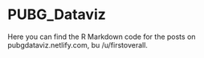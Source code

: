 # PUBG_Dataviz

Here you can find the R Markdown code for the posts on pubgdataviz.netlify.com, bu /u/firstoverall.
